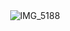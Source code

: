 ㅤㅤㅤㅤㅤㅤㅤㅤㅤㅤㅤ![IMG_5188](https://github.com/user-attachments/assets/49a153a4-4635-4c7c-ac5e-c9060648186d)
